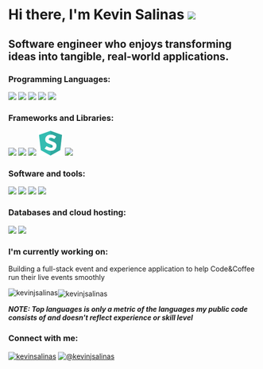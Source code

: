 # Hi there, I'm Kevin Salinas <img src="https://raw.githubusercontent.com/MartinHeinz/MartinHeinz/master/wave.gif" width="45">


## Software engineer who enjoys transforming ideas into tangible, real-world applications.

### Programming Languages: 
<img src="https://cdn.jsdelivr.net/gh/devicons/devicon/icons/css3/css3-plain-wordmark.svg" width="50"/> <img src="https://cdn.jsdelivr.net/gh/devicons/devicon/icons/html5/html5-plain-wordmark.svg" width="50"/> <img src="https://cdn.jsdelivr.net/gh/devicons/devicon/icons/javascript/javascript-plain.svg" width="50"/> <img src="https://cdn.jsdelivr.net/gh/devicons/devicon/icons/python/python-original-wordmark.svg" width="50"/> <img src="https://cdn.jsdelivr.net/gh/devicons/devicon/icons/swift/swift-original.svg" width="50" />

### Frameworks and Libraries: 
<img src="https://cdn.jsdelivr.net/gh/devicons/devicon/icons/react/react-original-wordmark.svg" width="50"/> <img src="https://miro.medium.com/v2/resize:fit:438/1*0G5zu7CnXdMT9pGbYUTQLQ.png" width="100"/> <img src="https://cdn.jsdelivr.net/gh/devicons/devicon/icons/tailwindcss/tailwindcss-plain.svg" width="50" /> <img src="https://raw.githubusercontent.com/ngx-semantic/ngx-semantic-docs/master/src/assets/images/logo.png" width="50" /> <img src="https://hakin9.org/wp-content/uploads/2019/08/connect-a-flask-app-to-a-mysql-database-with-sqlalchemy-and-pymysql.jpg" width="140" />

### Software and tools:
<img src="https://www.nicepng.com/png/full/178-1787413_outsystems-now-on-github-github-logo-black-background.png" width="50" /> <img src="https://cdn.jsdelivr.net/gh/devicons/devicon/icons/vscode/vscode-original-wordmark.svg" width="50"/> <img src="https://cdn.jsdelivr.net/gh/devicons/devicon/icons/git/git-original.svg" width="50" /> <img src="https://cdn.jsdelivr.net/gh/devicons/devicon/icons/npm/npm-original-wordmark.svg" width="50"/>

### Databases and cloud hosting:
<img src="https://cdn.jsdelivr.net/gh/devicons/devicon/icons/sqlite/sqlite-original.svg" width="50"/> <img src="https://cdn.jsdelivr.net/gh/devicons/devicon/icons/mysql/mysql-original-wordmark.svg" width="50" />

### I'm currently working on:
Building a full-stack event and experience application to help Code&Coffee run their live events smoothly

<p><img align="left" src="https://github-readme-stats.vercel.app/api/top-langs?username=kevinjsalinas&show_icons=true&locale=en&layout=compact" alt="kevinjsalinas" /></p>

<!-- <p>&nbsp;<img align="center" src="https://github-readme-stats.vercel.app/api?username=kevinjsalinas&show_icons=true&locale=en" alt="kevinjsalinas" /></p>
 -->
<p><img align="center" src="https://github-readme-streak-stats.herokuapp.com/?user=kevinjsalinas&" alt="kevinjsalinas" /></p>

<strong>*NOTE: Top languages is only a metric of the languages my public code consists of and doesn't reflect experience or skill level*</strong>


<h3 align="left">Connect with me:</h3>
<p align="left">
<a href="https://linkedin.com/in/kevinsalinas" target="blank"><img align="center" src="https://cdn.jsdelivr.net/gh/devicons/devicon/icons/linkedin/linkedin-original.svg" alt="kevinsalinas" width="50" /></a>
<a href="https://medium.com/@kevinjsalinas" target="blank"><img align="center" src="https://miro.medium.com/v2/resize:fit:1400/1*psYl0y9DUzZWtHzFJLIvTw.png" alt="@kevinjsalinas" width="45" /></a>
</p>

<!--
**kevinjsalinas/kevinjsalinas** is a ✨ _special_ ✨ repository because its `README.md` (this file) appears on your GitHub profile.

Here are some ideas to get you started:

- 🔭 I’m currently working on ...
- 🌱 I’m currently learning ...
- 👯 I’m looking to collaborate on ...
- 🤔 I’m looking for help with ...
- 💬 Ask me about ...
- 📫 How to reach me: ...
- 😄 Pronouns: ...
- ⚡ Fun fact: ...
-->
